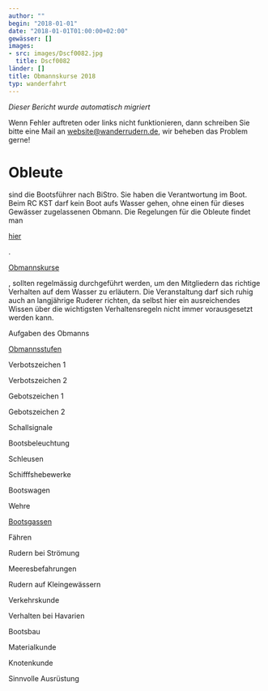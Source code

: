 ```yaml
---
author: ""
begin: "2018-01-01"
date: "2018-01-01T01:00:00+02:00"
gewässer: []
images:
- src: images/Dscf0082.jpg
  title: Dscf0082
länder: []
title: Obmannskurse 2018
typ: wanderfahrt
---
```



*Dieser Bericht wurde automatisch migriert*

Wenn Fehler auftreten oder links nicht funktionieren, dann schreiben Sie bitte eine Mail an website@wanderrudern.de, wir beheben das Problem gerne!



# Obleute


sind die Bootsführer nach BiStro. Sie haben die Verantwortung im Boot. Beim RC KST darf kein Boot aufs Wasser gehen, ohne einen für dieses Gewässer zugelassenen Obmann. Die Regelungen für die Obleute findet man

[hier](/berichte/2022/obmannsstufen)

.

[Obmannskurse](/berichte/2025/termine)

, sollten regelmässig durchgeführt werden, um den Mitgliedern das richtige Verhalten auf dem Wasser zu erläutern. Die Veranstaltung darf sich ruhig auch an langjährige Ruderer richten, da selbst hier ein ausreichendes Wissen über die wichtigsten Verhaltensregeln nicht immer vorausgesetzt werden kann.

Aufgaben des Obmanns

[Obmannsstufen](/berichte/2022/obmannsstufen)

Verbotszeichen 1

Verbotszeichen 2

Gebotszeichen 1

Gebotszeichen 2

Schallsignale

Bootsbeleuchtung

Schleusen

Schifffshebewerke

Bootswagen

Wehre

[Bootsgassen](/berichte/2000/bootsgasse)

Fähren

Rudern bei Strömung

Meeresbefahrungen

Rudern auf Kleingewässern

Verkehrskunde

Verhalten bei Havarien

Bootsbau

Materialkunde

Knotenkunde

Sinnvolle Ausrüstung